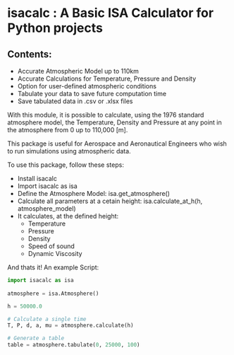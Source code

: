 # isacalc : A Basic ISA Calculator for Python projects

## Contents:
  - Accurate Atmospheric Model up to 110km
  - Accurate Calculations for Temperature, Pressure and Density
  - Option for user-defined atmospheric conditions
  - Tabulate your data to save future computation time
  - Save tabulated data in .csv or .xlsx files
  
  
With this module, it is possible to calculate, using the 1976 standard atmosphere model, the Temperature,
Density and Pressure at any point in the atmosphere from 0 up to 110,000 \[m].

This package is useful for Aerospace and Aeronautical Engineers who wish to run simulations using atmospheric data.

To use this package, follow these steps:

- Install isacalc
- Import isacalc as isa
- Define the Atmosphere Model: isa.get_atmosphere()
- Calculate all parameters at a cetain height: isa.calculate_at_h(h, atmosphere_model)
- It calculates, at the defined height:
    - Temperature
    - Pressure
    - Density
    - Speed of sound
    - Dynamic Viscosity

And thats it! An example Script:

    
```python
import isacalc as isa
    
atmosphere = isa.Atmosphere()

h = 50000.0

# Calculate a single time 
T, P, d, a, mu = atmosphere.calculate(h)

# Generate a table
table = atmosphere.tabulate(0, 25000, 100)

```


  
